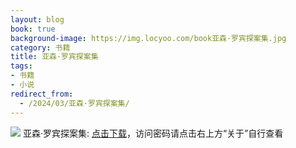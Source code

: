 ```yaml
---
layout: blog
book: true
background-image: https://img.locyoo.com/book亚森·罗宾探案集.jpg
category: 书籍
title: 亚森·罗宾探案集
tags:
- 书籍
- 小说
redirect_from:
  - /2024/03/亚森·罗宾探案集/
---
```

![](https://img.locyoo.com/book亚森·罗宾探案集.jpg)
亚森·罗宾探案集: <a name = "ref1" href="https://url18.ctfile.com/f/50983618-1377644704-dd4705?p=3619">点击下载</a>，访问密码请点击右上方“关于”自行查看